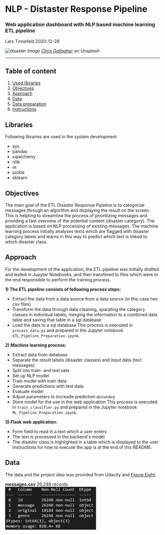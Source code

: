 # NLP - Distaster Response Pipeline
### Web application dashboard with NLP based machine learning ETL pipeline
Lars Tinnefeld 2020-12-28

![disaster](https://images.unsplash.com/photo-1545276070-ec815f01c6ec?ixid=MXwxMjA3fDB8MHxwaG90by1wYWdlfHx8fGVufDB8fHw%3D&ixlib=rb-1.2.1&auto=format&fit=crop&w=1500&q=80)
*Image [Chris Gallagher](https://unsplash.com/@chriswebdog) on Unsplash*

---
## Table of content
1. [Used libraries](#installation)
2. [Objectives](#objectives)
3. [Approach](#approach)
4. [Data](#data)
5. [Data preparation](#preparation)
8. [Instructions](#instruction)

## Libraries <a name="installation"></a>
Following libraries are used in the system development:
- sys
- pandas
- sqlalchemy
- nltk
- re
- pickle
- sklearn

## Objectives <a name="objectives"></a>
The main goal of the ETL Disaster Response Pipeline is to categorize messages through an algorithm and displaying the result on the screen. This is helpting to streamline the process of prioritizing messages and providing a fast overview of the potential content (disaster category). The application is based on NLP processing of existing messages. The machine learning process initially analyses texts which are flagged with disaster category labels and learns in this way to predict which text is linked to which disaster class.

## Approach <a name="approach"></a>
For the development of the application, the ETL pipeline was initially drafted and tested in Jupyter Notebooks, and then transfered to files which were in the end responsible to perform the training process.

**1) The ETL pipeline consists of following process steps:**
- Extract the data from a data source from a data source (in this case two csv files)
- Transform the data through data cleaning, sparating the category classes in individual labels, merging the information to a combined data table and saving that table in a sql database
- Load the data to a sql database
This process is executed in `process_data.py` and prepared in the Jupyter notebook `ETL_Pipeline_Preparation.ipynb`.

**2) Machine learning process:**
- Extract data from database
- Separate the result labels (disaster classes) and input data (text messages)
- Split into train- and test sets
- Set up NLP model
- Train model with train data
- Generate predictions with test data
- Evaluate model
- Adjust parameters to increade prediction accuracy
- Store model for the use in the web application
This process is executed in `train_classifier.py` and prepared in the Jupyter notebook `ML_Pipeline_Preparation.ipynb`.

**3) Flask web application:**
- Form field to read in a text which a user enters
- The text is processed in the backend's model
- The disaster class is highlighted in a table which is displayed to the user
Instructions for how to execute the app is at the end of this README.

## Data <a name="data"></a>
The data and the project idea was provided from Udacity and [Figure Eight](https://appen.com/).

**messages.csv**
26,248 records
![messages](https://github.com/LarsTinnefeld/distaster-response-pipeline/blob/main/Media/messages_csv.PNG?raw=true)
